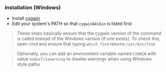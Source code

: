 ### Installation (Windows)
- Install [cygwin](https://cygwin.com/install.html)
- Edit your system's PATH so that `cygwin64\bin` is listed first

>These steps basically ensure that the cygwin version of the command is called instead of the Windows version (if one exists). To check this, open cmd and ensure that typing `which find` returns `/usr/bin/find`
 
>Optionally, you can add an environment variable named `CYGWIN` with value `nodosfilewarning` to disable warnings when using Windows style paths
